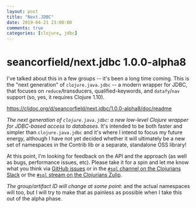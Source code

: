 ```yaml
---
layout: post
title: "Next.JDBC"
date: 2019-04-21 23:00:00
comments: true
categories: [clojure, jdbc]
---
```

# seancorfield/next.jdbc 1.0.0-alpha8

I've talked about this in a few groups -- it's been a long time coming. This is the "next generation" of `clojure.java.jdbc` -- a modern wrapper for JDBC, that focuses on `reduce`/transducers, qualified-keywords, and `datafy`/`nav` support (so, yes, it requires Clojure 1.10).

https://cljdoc.org/d/seancorfield/next.jdbc/1.0.0-alpha8/doc/readme  

_The next generation of `clojure.java.jdbc`: a new low-level Clojure wrapper for JDBC-based access to databases._  It's intended to be both faster and simpler than `clojure.java.jdbc` and it's where I intend to focus my future energy, although I have not yet decided whether it will ultimately be a new set of namespaces in the Contrib lib or a separate, standalone OSS library!

At this point, I'm looking for feedback on the API and the approach (as well as bugs, performance issues, etc). Please take it for a spin and let me know what you think via [GitHub issues](https://github.com/seancorfield/next-jdbc/issues) or in the [`#sql` channel on the Clojurians Slack](https://clojurians.slack.com/messages/C1Q164V29/details/) or the [`#sql` stream on the Clojurians Zulip](https://clojurians.zulipchat.com/#narrow/stream/152063-sql).

_The group/artifact ID will change at some point:_ and the actual namespaces will too, but I will try to make that as painless as possible when I take this out of the alpha phase.
